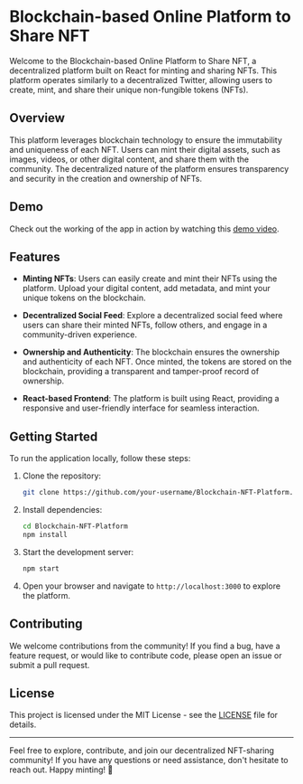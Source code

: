 # Blockchain-based Online Platform to Share NFT

Welcome to the Blockchain-based Online Platform to Share NFT, a decentralized platform built on React for minting and sharing NFTs. This platform operates similarly to a decentralized Twitter, allowing users to create, mint, and share their unique non-fungible tokens (NFTs).

## Overview

This platform leverages blockchain technology to ensure the immutability and uniqueness of each NFT. Users can mint their digital assets, such as images, videos, or other digital content, and share them with the community. The decentralized nature of the platform ensures transparency and security in the creation and ownership of NFTs.

## Demo

Check out the working of the app in action by watching this [demo video](https://youtu.be/oVpCcIItqtU).

## Features

- **Minting NFTs**: Users can easily create and mint their NFTs using the platform. Upload your digital content, add metadata, and mint your unique tokens on the blockchain.

- **Decentralized Social Feed**: Explore a decentralized social feed where users can share their minted NFTs, follow others, and engage in a community-driven experience.

- **Ownership and Authenticity**: The blockchain ensures the ownership and authenticity of each NFT. Once minted, the tokens are stored on the blockchain, providing a transparent and tamper-proof record of ownership.

- **React-based Frontend**: The platform is built using React, providing a responsive and user-friendly interface for seamless interaction.

## Getting Started

To run the application locally, follow these steps:

1. Clone the repository:

   ```bash
   git clone https://github.com/your-username/Blockchain-NFT-Platform.git
   ```

2. Install dependencies:

   ```bash
   cd Blockchain-NFT-Platform
   npm install
   ```

3. Start the development server:

   ```bash
   npm start
   ```

4. Open your browser and navigate to `http://localhost:3000` to explore the platform.

## Contributing

We welcome contributions from the community! If you find a bug, have a feature request, or would like to contribute code, please open an issue or submit a pull request.

## License

This project is licensed under the MIT License - see the [LICENSE](LICENSE) file for details.

---

Feel free to explore, contribute, and join our decentralized NFT-sharing community! If you have any questions or need assistance, don't hesitate to reach out. Happy minting! 🚀
